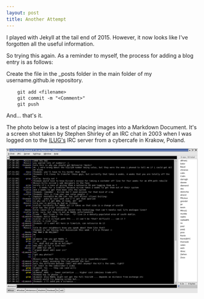 ```yaml
---
layout: post
title: Another Attempt
---
```


I played with Jekyll at the tail end of 2015.   However, it now looks like I've forgotten all the useful
information.

So trying this again.    As a reminder to myself, the process for adding a blog entry
is as follows:

Create the file in the _posts folder in the main folder of my username.github.ie repository.

		git add <filename>
		git commit -m "<Comment>"
		git push
  
And... that's it.

The photo below is a test of placing images into a Markdown Document.   It's a screen shot taken by Stephen Shirley of an IRC chat 
in 2003 when I was logged on to the [ILUG's](http://www.linux.ie) IRC server from a cybercafe in Krakow, Poland.

![Holiday Photo from 2003](/img/tb-holliers.png "Holiday Photo from 2003")